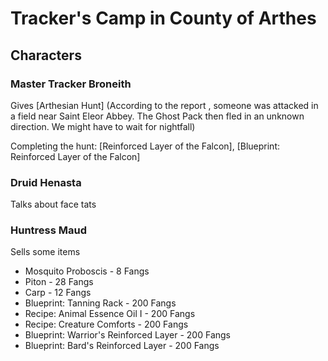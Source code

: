 # Tracker's Camp in County of Arthes

## Characters

### Master Tracker Broneith
Gives [Arthesian Hunt] (According to the report , someone was attacked in a field near Saint Eleor Abbey. The Ghost Pack then fled in an unknown direction. We might have to wait for nightfall)

Completing the hunt: [Reinforced Layer of the Falcon], [Blueprint: Reinforced Layer of the Falcon]



### Druid Henasta
Talks about face tats

### Huntress Maud

Sells some items

* Mosquito Proboscis - 8 Fangs
* Piton - 28 Fangs
* Carp - 12 Fangs
* Blueprint: Tanning Rack - 200 Fangs
* Recipe: Animal Essence Oil I - 200 Fangs
* Recipe: Creature Comforts - 200 Fangs
* Blueprint: Warrior's Reinforced Layer - 200 Fangs
* Blueprint: Bard's Reinforced Layer - 200 Fangs

